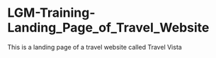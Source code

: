 # LGM-Training-Landing_Page_of_Travel_Website
This is a landing page of a travel website called Travel Vista
